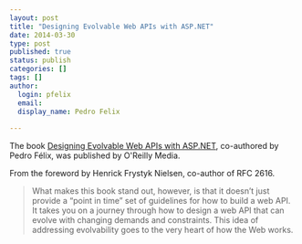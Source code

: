 ```yaml
---
layout: post
title: "Designing Evolvable Web APIs with ASP.NET"
date: 2014-03-30
type: post
published: true
status: publish
categories: []
tags: []
author:
  login: pfelix
  email: 
  display_name: Pedro Felix
  
---
```


The book [Designing Evolvable Web APIs with ASP.NET](https://www.oreilly.com/library/view/designing-evolvable-web/9781449337919/), co-authored by Pedro Félix, was published by O'Reilly Media.

From the foreword by Henrick Frystyk Nielsen, co-author of RFC 2616.

> What makes this book stand out, however, is that it doesn’t just provide a “point in time” set of guidelines for how to build a web API. It takes you on a journey through how to design a web API that can evolve with changing demands and constraints. This idea of addressing evolvability goes to the very heart of how the Web works.
